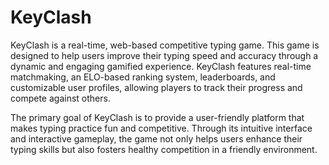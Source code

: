 # KeyClash
KeyClash is a real-time, web-based competitive typing game. This game is designed to help users improve their typing speed and accuracy through a dynamic and engaging gamified experience. KeyClash features real-time matchmaking, an ELO-based ranking system, leaderboards, and customizable user profiles, allowing players to track their progress and compete against others.

The primary goal of KeyClash is to provide a user-friendly platform that makes typing practice fun and competitive. Through its intuitive interface and interactive gameplay, the game not only helps users enhance their typing skills but also fosters healthy competition in a friendly environment.
